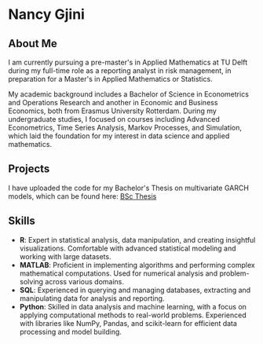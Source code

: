 # Nancy Gjini

## About Me
I am currently pursuing a pre-master's in Applied Mathematics at TU Delft during my full-time role as a reporting analyst in risk management, in preparation for a Master's in Applied Mathematics or Statistics.

My academic background includes a Bachelor of Science in Econometrics and Operations Research and another in Economic and Business Economics, both from Erasmus University Rotterdam. During my undergraduate studies, I focused on courses including Advanced Econometrics, Time Series Analysis, Markov Processes, and Simulation, which laid the foundation for my interest in data science and applied mathematics.

## Projects
I have uploaded the code for my Bachelor's Thesis on multivariate GARCH models, which can be found here: [BSc Thesis](https://github.com/nancygjini/BSc-Thesis)

## Skills
- **R**: Expert in statistical analysis, data manipulation, and creating insightful visualizations. Comfortable with advanced statistical modeling and working with large datasets.
- **MATLAB**: Proficient in implementing algorithms and performing complex mathematical computations. Used for numerical analysis and problem-solving across various domains.
- **SQL**: Experienced in querying and managing databases, extracting and manipulating data for analysis and reporting.
- **Python**: Skilled in data analysis and machine learning, with a focus on applying computational methods to real-world problems. Experienced with libraries like NumPy, Pandas, and scikit-learn for efficient data processing and model building.

